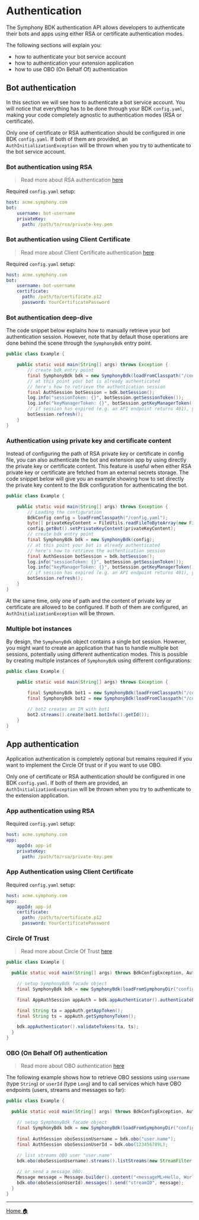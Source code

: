 # Authentication
The Symphony BDK authentication API allows developers to authenticate their bots and apps using either RSA or
certificate authentication modes.

The following sections will explain you: 
- how to authenticate your bot service account
- how to authentication your extension application
- how to use OBO (On Behalf Of) authentication

## Bot authentication
In this section we will see how to authenticate a bot service account. You will notice that everything has to be done 
through your BDK `config.yaml`, making your code completely agnostic to authentication modes (RSA or certificate).

Only one of certificate or RSA authentication should be configured in one BDK `config.yaml`. If both of them are 
provided, an `AuthInitializationException` will be thrown when you try to authenticate to the bot service account.

### Bot authentication using RSA
> Read more about RSA authentication [here](https://developers.symphony.com/symphony-developer/docs/rsa-bot-authentication-workflow)

Required `config.yaml` setup: 
```yaml
host: acme.symphony.com
bot:
    username: bot-username
    privateKey:
      path: /path/to/rsa/private-key.pem
```

### Bot authentication using Client Certificate
> Read more about Client Certificate authentication [here](https://developers.symphony.com/symphony-developer/docs/bot-authentication-workflow-1)

Required `config.yaml` setup: 
```yaml
host: acme.symphony.com
bot:
    username: bot-username
    certificate:
      path: /path/to/certificate.p12
      password: YourCertificatePassword
```

### Bot authentication deep-dive
The code snippet below explains how to manually retrieve your bot authentication session. However, note that by default 
those operations are done behind the scene through the `SymphonyBdk` entry point.
```java
public class Example {

    public static void main(String[] args) throws Exception { 
        // create bdk entry point
        final SymphonyBdk bdk = new SymphonyBdk(loadFromClasspath("/config.yaml"));
        // at this point your bot is already authenticated
        // here's how to retrieve the authentication session
        final AuthSession botSession = bdk.botSession();
        log.info("sessionToken: {}", botSession.getSessionToken());
        log.info("keyManagerToken: {}", botSession.getKeyManagerToken());
        // if session has expired (e.g. an API endpoint returns 401), you can manually trigger a re-auth
        botSession.refresh();
    }
}
```

### Authentication using private key and certificate content
Instead of configuring the path of RSA private key or certificate in config file, you can also authenticate the bot and 
extension app by using directly the private key or certificate content. This feature is useful when either RSA private key 
or certificate are fetched from an external secrets storage. The code snippet below will give you an example showing 
how to set directly the private key content to the Bdk configuration for authenticating the bot.
```java
public class Example {

    public static void main(String[] args) throws Exception { 
        // Loading the configuration
        BdkConfig config = loadFromClasspath("/config.yaml");
        byte[] privateKeyContent = FileUtils.readFileToByteArray(new File("path/to/privatekey.pem"));
        config.getBot().setPrivateKeyContent(privateKeyContent);
        // create bdk entry point
        final SymphonyBdk bdk = new SymphonyBdk(config);
        // at this point your bot is already authenticated
        // here's how to retrieve the authentication session
        final AuthSession botSession = bdk.botSession();
        log.info("sessionToken: {}", botSession.getSessionToken());
        log.info("keyManagerToken: {}", botSession.getKeyManagerToken());
        // if session has expired (e.g. an API endpoint returns 401), you can manually trigger a re-auth
        botSession.refresh();
    }
}
```

At the same time, only one of path and the content of private key or certificate are allowed to be configured. If both of
them are configured, an `AuthInitializationException` will be thrown.

### Multiple bot instances
By design, the `SymphonyBdk` object contains a single bot session. However, you might want to create an application that
has to handle multiple bot sessions, potentially using different authentication modes. This is possible by creating 
multiple instances of `SymphonyBdk` using different configurations:
```java
public class Example {

    public static void main(String[] args) throws Exception { 

        final SymphonyBdk bot1 = new SymphonyBdk(loadFromClasspath("/config-bot1.yaml"));
        final SymphonyBdk bot2 = new SymphonyBdk(loadFromClasspath("/config-bot2.yaml"));
        
        // bot2 creates an IM with bot1
        bot2.streams().create(bot1.botInfo().getId());
    }
}
```

## App authentication
Application authentication is completely optional but remains required if you want to implement the Circle Of trust 
or if you want to use OBO.

Only one of certificate or RSA authentication should be configured in one BDK `config.yaml`. If both of them are 
provided, an `AuthInitializationException` will be thrown when you try to authenticate to the extension application.

### App authentication using RSA

Required `config.yaml` setup: 
```yaml
host: acme.symphony.com
app:
    appId: app-id
    privateKey:
      path: /path/to/rsa/private-key.pem
```

### App Authentication using Client Certificate

Required `config.yaml` setup: 
```yaml
host: acme.symphony.com
app:
    appId: app-id
    certificate:
      path: /path/to/certificate.p12
      password: YourCertificatePassword
```

### Circle Of Trust
> Read more about Circle Of Trust [here](https://developers.symphony.com/extension/docs/application-authentication#section-application-authentication-sequence)

```java
public class Example {

  public static void main(String[] args) throws BdkConfigException, AuthInitializationException, AuthUnauthorizedException {

    // setup SymphonyBdk facade object
    final SymphonyBdk bdk = new SymphonyBdk(loadFromSymphonyDir("config.yaml"));

    final AppAuthSession appAuth = bdk.appAuthenticator().authenticateExtensionApp("appToken");

    final String ta = appAuth.getAppToken();
    final String ts = appAuth.getSymphonyToken();

    bdk.appAuthenticator().validateTokens(ta, ts);
  }
}
```

### OBO (On Behalf Of) authentication
> Read more about OBO authentication [here](https://developers.symphony.com/symphony-developer/docs/obo-overview)

The following example shows how to retrieve OBO sessions using `username` (type `String`) or `userId` (type `Long`)
and to call services which have OBO endpoints (users, streams and messages so far):
```java
public class Example {

  public static void main(String[] args) throws BdkConfigException, AuthInitializationException, AuthUnauthorizedException {

    // setup SymphonyBdk facade object
    final SymphonyBdk bdk = new SymphonyBdk(loadFromSymphonyDir("config.yaml"));
    
    final AuthSession oboSessionUsername = bdk.obo("user.name");
    final AuthSession oboSessionUserId = bdk.obo(123456789L);
    
    // list streams OBO user "user.name"
    bdk.obo(oboSessionUsername).streams().listStreams(new StreamFilter());

    // or send a message OBO:
    Message message = Message.builder().content("<messageML>Hello, World</messageML>").build();
    bdk.obo(oboSessionUserId).messages().send("streamID", message);
  }
}
```
----
[Home :house:](./index.md)
